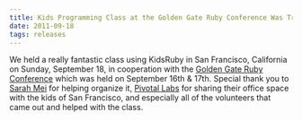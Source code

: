 ```yaml
---
title: Kids Programming Class at the Golden Gate Ruby Conference Was Tremendous Fun
date: 2011-09-18
tags: releases
---
```


<p class="article">
	We held a really fantastic class using KidsRuby in San Francisco, California on Sunday, September 18, in cooperation with the <a href="http://gogaruco.com">Golden Gate Ruby Conference</a> which was held on September 16th & 17th. Special thank you to <a href="http://twitter.com/sarahmei">Sarah Mei</a> for helping organize it, <a href="http://pivotallabs.com/">Pivotal Labs</a> for sharing their office space with the kids of San Francisco, and especially all of the volunteers that came out and helped with the class.
</p>

